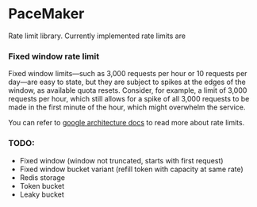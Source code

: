 # PaceMaker

Rate limit library. Currently implemented rate limits are

### Fixed window rate limit

Fixed window limits—such as 3,000 requests per hour or 10 requests per day—are easy
to state, but they are subject to spikes at the edges of the window, as
available quota resets. Consider, for example, a limit of 3,000 requests per
hour, which still allows for a spike of all 3,000 requests to be made in
the first minute of the hour, which might overwhelm the service.



You can refer to [google architecture docs](https://cloud.google.com/architecture/rate-limiting-strategies-techniques#techniques-enforcing-rate-limits)
to read more about rate limits.


### TODO:

- Fixed window (window not truncated, starts with first request)
- Fixed window bucket variant (refill token with capacity at same rate)
- Redis storage
- Token bucket 
- Leaky bucket